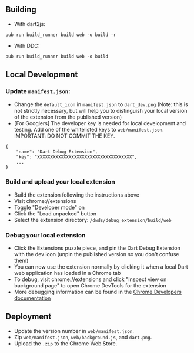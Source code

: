 ## Building

- With dart2js:

```
pub run build_runner build web -o build -r
```

- With DDC:

```
pub run build_runner build web -o build
```
## Local Development

### Update `manifest.json`:

* Change the `default_icon` in `manifest.json` to `dart_dev.png` (Note: this is not strictly necessary, but will help you to distinguish your local version of the extension from the published version)
* [For Googlers] The developer key is needed for local development and testing. Add one of the whitelisted keys to `web/manifest.json`. IMPORTANT: DO NOT COMMIT THE KEY.

```
{
    "name": "Dart Debug Extension",
    "key": "XXXXXXXXXXXXXXXXXXXXXXXXXXXXXXXXXXXX",
    ...
}
```

### Build and upload your local extension

* Build the extension following the instructions above
* Visit chrome://extensions
* Toggle "Developer mode" on
* Click the "Load unpacked" button
* Select the extension directory: `/dwds/debug_extension/build/web`

### Debug your local extension
* Click the Extensions puzzle piece, and pin the Dart Debug Extension with the dev icon (unpin the published version so you don't confuse them)
* You can now use the extension normally by clicking it when a local Dart web application has loaded in a Chrome tab
* To debug, visit chrome://extensions and click "Inspect view on background page" to open Chrome DevTools for the extension 
* More debugging information can be found in the [Chrome Developers documentation](https://developer.chrome.com/docs/extensions/mv3/devguide/)


## Deployment

- Update the version number in `web/manifest.json`.
- Zip `web/manifest.json`, `web/background.js`, and `dart.png`.
- Upload the `.zip` to the Chrome Web Store.
